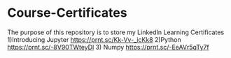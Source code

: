 # Course-Certificates
The purpose of this repository is to store my LinkedIn Learning Certificates
1)Introducing Jupyter https://prnt.sc/Kk-Vv-_icKk8
2)Python https://prnt.sc/-8V90TWteyDl
3) Numpy https://prnt.sc/-EeAVr5qTy7f
